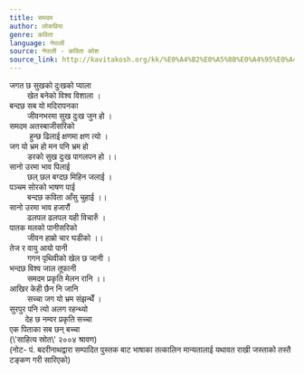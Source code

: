 ```yaml
---
title: समदम
author: लोकप्रिया
genre: कविता
language: नेपाली
source: नेपाली - कविता कोश
source_link: http://kavitakosh.org/kk/%E0%A4%B2%E0%A5%8B%E0%A4%95%E0%A4%AA%E0%A5%8D%E0%A4%B0%E0%A4%BF%E0%A4%AF%E0%A4%BE
---
```


जगत छ सुखको दुःखको प्याला  
        खेत बनेको विश्व विशाला ।  
बन्दछ सब यो मदिरापनका  
        जीवनभरमा सुख दुःख जुन हो ।  
समदम अतस्बाजीसरिको  
         हुन्छ ढिलाई क्षणमा क्षण त्यो ।  
जग यो भ्रम हो मन पनि भ्रम हो  
        डरको सुख दुःख पागलपन हो ।।  
सानो उरमा भाव पिलाई  
        छल् छल बग्दछ मिहिन जलाई ।  
पञ्चम सोरको भाषण पाई  
        बन्दछ कविता आँसु चुहाई ।।  
सानो उरमा भाव हजारौं  
        ढलपल ढलपल यही विचारुँ ।  
पातक मलको पानीसरिको  
        जीवन हाम्रो चार घडीको ।।  
तेज र वायु आयो पानी  
        गगन पृथिवीको खेल छ जानी ।  
भन्दछ विश्व जाल तूफानी  
        समदम प्रकृति मेलन रानि ।।  
आखिर केही छैन नि जानि  
        सच्चा जग यो भ्रम संझन्थेँ ।  
सुरपुर पनि त्यो अलग रहन्थ्यो  
       देह छ नम्वर प्रकृति सच्चा  
एक पिताका सब छन् बच्चा  
(\\'साहित्य स्रोत\\' २००४ श्रावण)  
(नोट- पं. बदरीनाथद्वारा सम्पादित पुस्तक बाट भाषाका तत्कालिन मान्यतालाई यथावत राखी जस्ताको तस्तै टङ्कण गरी सारिएको)
